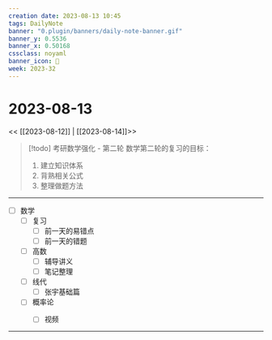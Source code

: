```yaml
---
creation date: 2023-08-13 10:45
tags: DailyNote
banner: "0.plugin/banners/daily-note-banner.gif"
banner_y: 0.5536
banner_x: 0.50168
cssclass: noyaml
banner_icon: 💌
week: 2023-32
---
```


# 2023-08-13

<< [[2023-08-12]] | [[2023-08-14]]>>


> [!todo] 考研数学强化 - 第二轮
> 数学第二轮的复习的目标：
> 1. 建立知识体系
> 2. 背熟相关公式
> 3. 整理做题方法

---

- [ ] 数学
	- [ ] 复习
		- [ ] 前一天的易错点
		- [ ] 前一天的错题
	- [ ] 高数
		- [ ] 辅导讲义
		- [ ] 笔记整理
	- [ ] 线代
		- [ ] 张宇基础篇
	- [ ] 概率论
		- [ ] 视频


---


